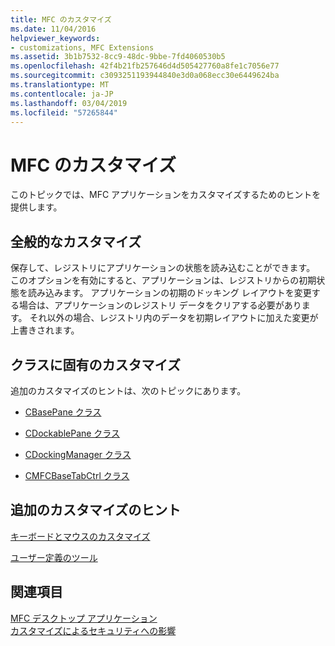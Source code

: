 ```yaml
---
title: MFC のカスタマイズ
ms.date: 11/04/2016
helpviewer_keywords:
- customizations, MFC Extensions
ms.assetid: 3b1b7532-8cc9-48dc-9bbe-7fd4060530b5
ms.openlocfilehash: 42f4b21fb257646d4d505427760a8fe1c7056e77
ms.sourcegitcommit: c3093251193944840e3d0a068ecc30e6449624ba
ms.translationtype: MT
ms.contentlocale: ja-JP
ms.lasthandoff: 03/04/2019
ms.locfileid: "57265844"
---
```

# <a name="customization-for-mfc"></a>MFC のカスタマイズ

このトピックでは、MFC アプリケーションをカスタマイズするためのヒントを提供します。

## <a name="general-customizations"></a>全般的なカスタマイズ

保存して、レジストリにアプリケーションの状態を読み込むことができます。 このオプションを有効にすると、アプリケーションは、レジストリからの初期状態を読み込みます。 アプリケーションの初期のドッキング レイアウトを変更する場合は、アプリケーションのレジストリ データをクリアする必要があります。 それ以外の場合、レジストリ内のデータを初期レイアウトに加えた変更が上書きされます。

## <a name="class-specific-customizations"></a>クラスに固有のカスタマイズ

追加のカスタマイズのヒントは、次のトピックにあります。

- [CBasePane クラス](../mfc/reference/cbasepane-class.md)

- [CDockablePane クラス](../mfc/reference/cdockablepane-class.md)

- [CDockingManager クラス](../mfc/reference/cdockingmanager-class.md)

- [CMFCBaseTabCtrl クラス](../mfc/reference/cmfcbasetabctrl-class.md)

## <a name="additional-customization-tips"></a>追加のカスタマイズのヒント

[キーボードとマウスのカスタマイズ](../mfc/keyboard-and-mouse-customization.md)

[ユーザー定義のツール](../mfc/user-defined-tools.md)

## <a name="see-also"></a>関連項目

[MFC デスクトップ アプリケーション](../mfc/mfc-desktop-applications.md)<br/>
[カスタマイズによるセキュリティへの影響](../mfc/security-implications-of-customization.md)
